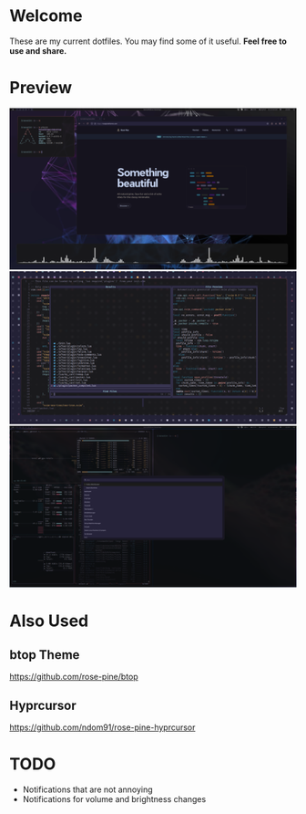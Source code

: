 # Welcome
These are my current dotfiles. You may find some of it useful.
**Feel free to use and share.**


# Preview
![main](./docs/.assets/main.png)
![nvim](./docs/.assets/nvim.png)
![wofi](./docs/.assets/wofi.png)


# Also Used
## btop Theme
https://github.com/rose-pine/btop

## Hyprcursor
https://github.com/ndom91/rose-pine-hyprcursor


# TODO
- Notifications that are not annoying
- Notifications for volume and brightness changes
